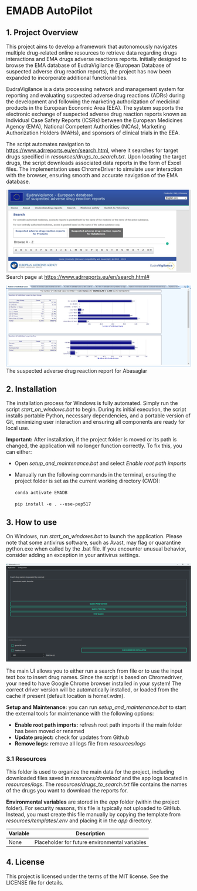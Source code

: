 # EMADB AutoPilot

## 1. Project Overview
This project aims to develop a framework that autonomously navigates multiple drug-related online resources to retrieve data regarding drugs interactions and EMA drugs adverse reactions reports. Initially designed to browse the EMA database of EudraVigilance (European Database of suspected adverse drug reaction reports), the project has now been expanded to incorporate additional functionalities.

EudraVigilance is a data processing network and management system for reporting and evaluating suspected adverse drug reactions (ADRs) during the development and following the marketing authorization of medicinal products in the European Economic Area (EEA). The system supports the electronic exchange of suspected adverse drug reaction reports known as Individual Case Safety Reports (ICSRs) between the European Medicines Agency (EMA), National Competent Authorities (NCAs), Marketing Authorization Holders (MAHs), and sponsors of clinical trials in the EEA.

The script automates navigation to https://www.adrreports.eu/en/search.html, where it searches for target drugs specified in *resources/drugs_to_search.txt*. Upon locating the target drugs, the script downloads associated data reports in the form of Excel files. The implementation uses ChromeDriver to simulate user interaction with the browser, ensuring smooth and accurate navigation of the EMA database.

![Homepage](EMADB/app/assets/figures/EUDRA_home.jpg)
Search page at https://www.adrreports.eu/en/search.html#

![Drug_report](EMADB/app/assets/figures/EUDRA_drug_page.jpg)
The suspected adverse drug reaction report for Abasaglar


## 2. Installation
The installation process for Windows is fully automated. Simply run the script *start_on_windows.bat* to begin. During its initial execution, the script installs portable Python, necessary dependencies, and a portable version of Git, minimizing user interaction and ensuring all components are ready for local use.  

**Important:** After installation, if the project folder is moved or its path is changed, the application will no longer function correctly. To fix this, you can either:

- Open *setup_and_maintenance.bat* and select *Enable root path imports* 
- Manually run the following commands in the terminal, ensuring the project folder is set as the current working directory (CWD):

    `conda activate EMADB`

    `pip install -e . --use-pep517` 

## 3. How to use
On Windows, run *start_on_windows.bat* to launch the application. Please note that some antivirus software, such as Avast, may flag or quarantine python.exe when called by the .bat file. If you encounter unusual behavior, consider adding an exception in your antivirus settings.

![main_UI](EMADB/app/assets/figures/main_UI_EMADB.png)

The main UI allows you to either run a search from file or to use the input text box to insert drug names. Since the script is based on Chromedriver, your need to have Google Chrome browser installed in your system! The correct driver version will be automatically installed, or loaded from the cache if present (default location is home/.wdm).

**Setup and Maintenance:** you can run *setup_and_maintenance.bat* to start the external tools for maintenance with the following options:

- **Enable root path imports:** refresh root path imports if the main folder has been moved or renamed
- **Update project:** check for updates from Github
- **Remove logs:** remove all logs file from *resources/logs*

### 3.1 Resources
This folder is used to organize the main data for the project, including downloaded files saved in *resources/download* and the app logs located in *resources/logs*. The *resources/drugs_to_search.txt* file contains the names of the drugs you want to download the reports for.  

**Environmental variables** are stored in the *app* folder (within the project folder). For security reasons, this file is typically not uploaded to GitHub. Instead, you must create this file manually by copying the template from *resources/templates/.env* and placing it in the *app* directory.

| Variable              | Description                                              |
|-----------------------|----------------------------------------------------------|
| None                  | Placeholder for future environmental variables           |

## 4. License
This project is licensed under the terms of the MIT license. See the LICENSE file for details.

